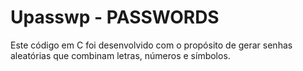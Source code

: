 # Upasswp - PASSWORDS

Este código em C foi desenvolvido com o propósito de gerar senhas aleatórias que combinam letras, números e símbolos.
